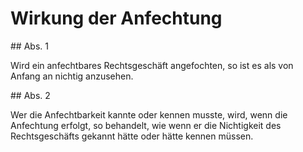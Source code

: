 # Wirkung der Anfechtung



\#\# Abs. 1

 Wird ein anfechtbares Rechtsgeschäft angefochten, so ist es als von Anfang an nichtig anzusehen.

\#\# Abs. 2

 Wer die Anfechtbarkeit kannte oder kennen musste, wird, wenn die Anfechtung erfolgt, so behandelt, wie wenn er die Nichtigkeit des Rechtsgeschäfts gekannt hätte oder hätte kennen müssen. 

